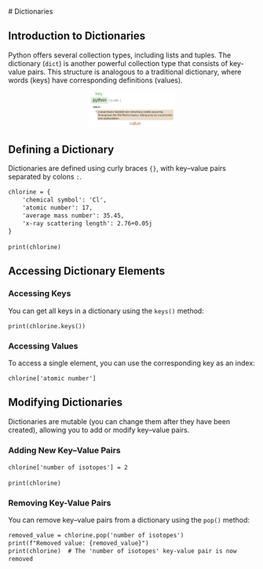 # Dictionaries

## Introduction to Dictionaries

Python offers several collection types, including lists and tuples. The dictionary (`dict`) is another powerful collection type that consists of key-value pairs. This structure is analogous to a traditional dictionary, where words (keys) have corresponding definitions (values).

<p align="center">
     <img src="https://github.com/pythoninchemistry/ch40208/raw/main/CH40208/python_basics/images/python_dictionary_entry.png" width="35%" alt="A dictionary entry for the word Python."/>
 </p>

## Defining a Dictionary

Dictionaries are defined using curly braces `{}`, with key–value pairs separated by colons `:`.

```{code-cell} python
chlorine = {
    'chemical symbol': 'Cl', 
    'atomic number': 17, 
    'average mass number': 35.45, 
    'x-ray scattering length': 2.76+0.05j
}

print(chlorine)
```

## Accessing Dictionary Elements

### Accessing Keys

You can get all keys in a dictionary using the `keys()` method:

```{code-cell} python
print(chlorine.keys())
```

### Accessing Values

To access a single element, you can use the corresponding key as an index:

```{code-cell} python
chlorine['atomic number']
```

## Modifying Dictionaries

Dictionaries are mutable (you can change them after they have been created), allowing you to add or modify key–value pairs.

### Adding New Key–Value Pairs

```{code-cell} python
chlorine['number of isotopes'] = 2

print(chlorine)
```

### Removing Key-Value Pairs

You can remove key–value pairs from a dictionary using the `pop()` method:

```{code-cell} python
removed_value = chlorine.pop('number of isotopes')
print(f"Removed value: {removed_value}")
print(chlorine)  # The 'number of isotopes' key-value pair is now removed
```
